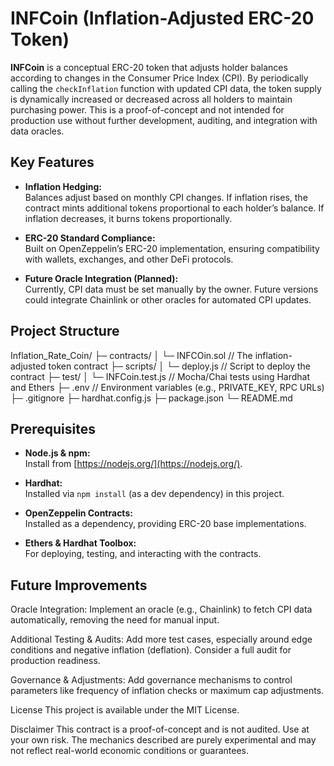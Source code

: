 # INFCoin (Inflation-Adjusted ERC-20 Token)

**INFCoin** is a conceptual ERC-20 token that adjusts holder balances according to changes in the Consumer Price Index (CPI). By periodically calling the `checkInflation` function with updated CPI data, the token supply is dynamically increased or decreased across all holders to maintain purchasing power. This is a proof-of-concept and not intended for production use without further development, auditing, and integration with data oracles.

## Key Features

- **Inflation Hedging:**  
  Balances adjust based on monthly CPI changes. If inflation rises, the contract mints additional tokens proportional to each holder’s balance. If inflation decreases, it burns tokens proportionally.
  
- **ERC-20 Standard Compliance:**  
  Built on OpenZeppelin’s ERC-20 implementation, ensuring compatibility with wallets, exchanges, and other DeFi protocols.

- **Future Oracle Integration (Planned):**  
  Currently, CPI data must be set manually by the owner. Future versions could integrate Chainlink or other oracles for automated CPI updates.

## Project Structure

Inflation_Rate_Coin/ ├─ contracts/ │ └─ INFCOin.sol // The inflation-adjusted token contract ├─ scripts/ │ └─ deploy.js // Script to deploy the contract ├─ test/ │ └─ INFCoin.test.js // Mocha/Chai tests using Hardhat and Ethers ├─ .env // Environment variables (e.g., PRIVATE_KEY, RPC URLs) ├─ .gitignore ├─ hardhat.config.js ├─ package.json └─ README.md


## Prerequisites

- **Node.js & npm:**  
  Install from [https://nodejs.org/](https://nodejs.org/).
  
- **Hardhat:**  
  Installed via `npm install` (as a dev dependency) in this project.

- **OpenZeppelin Contracts:**  
  Installed as a dependency, providing ERC-20 base implementations.

- **Ethers & Hardhat Toolbox:**  
  For deploying, testing, and interacting with the contracts.

## Future Improvements
Oracle Integration:
Implement an oracle (e.g., Chainlink) to fetch CPI data automatically, removing the need for manual input.

Additional Testing & Audits:
Add more test cases, especially around edge conditions and negative inflation (deflation). Consider a full audit for production readiness.

Governance & Adjustments:
Add governance mechanisms to control parameters like frequency of inflation checks or maximum cap adjustments.

License
This project is available under the MIT License.

Disclaimer
This contract is a proof-of-concept and is not audited. Use at your own risk. The mechanics described are purely experimental and may not reflect real-world economic conditions or guarantees.